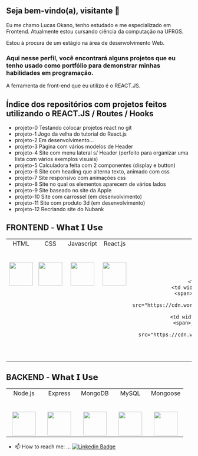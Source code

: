 ## Seja bem-vindo(a), visitante 👋

Eu me chamo Lucas Okano, tenho estudado e me especializado em Frontend. Atualmente estou cursando ciência da computação na UFRGS.

Estou à procura de um estágio na área de desenvolvimento Web.

### Aqui nesse perfil, você encontrará alguns projetos que eu tenho usado como portfólio para demonstrar minhas habilidades em programação. 

A ferramenta de front-end que eu utilizo é o REACT.JS. 

## Índice dos repositórios com projetos feitos utilizando o REACT.JS / Routes / Hooks
- projeto-0 Testando colocar projetos react no git
- projeto-1 Jogo da velha do tutorial do React.js
- projeto-2 Em desenvolvimento...
- projeto-3 Página com vários modelos de Header
- projeto-4 Site com menu lateral s/ Header (perfeito para organizar uma lista com vários exemplos visuais)
- projeto-5 Calculadora feita com 2 componentes (display e button)
- projeto-6 Site com heading que alterna texto, animado com css
- projeto-7 Site responsivo com animações css
- projeto-8 Site no qual os elementos aparecem de vários lados
- projeto-9 Site baseado no site da Apple
- projeto-10 Site com carrossel (em desenvolvimento)
- projeto-11 Site com produto 3d (em desenvolvimento)
- projeto-12 Recriando site do Nubank






## FRONTEND - 𝗪𝗵𝗮𝘁 𝗜 𝗨𝘀𝗲

<table>
  <tbody>
    <tr valign="top">
      <td width="20%" align="center">
        <span>HTML</span><br><br><br>
        <img height="64px" src="https://cdn.worldvectorlogo.com/logos/html5-2.svg">
      </td>
      <td width="20%" align="center">
        <span>CSS</span><br><br><br>
        <img height="64px" src="https://seeklogo.com/images/C/css3-logo-FD8D698B77-seeklogo.com.png">
      </td>
      <td width="20%" align="center">
        <span>Javascript</span><br><br><br>
        <img height="64px" src="https://cdn.worldvectorlogo.com/logos/logo-javascript.svg">
      </td>
      <td width="20%" align="center">
        <span>React.js</span><br><br><br>
        <img height="64px" src="https://cdn.worldvectorlogo.com/logos/react-1.svg">
      </td>
       <td width="20%" align="center">
        <span></span></span><br><br><br>
        
      </td>
    </tr>
    <tr valign="top">
       <td width="20%" align="center">
        <span>Redux</span><br><br><br>
        <img height="64px" src="https://cdn.worldvectorlogo.com/logos/redux.svg">
      </td>
      <td width="20%" align="center">
        <span>jQuery</span><br><br><br>
        <img height="64px" src="https://cdn.worldvectorlogo.com/logos/jquery-1.svg">
      </td>
    </tr>
  </tbody>
</table>

## BACKEND - 𝗪𝗵𝗮𝘁 𝗜 𝗨𝘀𝗲

<table>
  <tbody>
    <tr valign="top">
      <td width="20%" align="center">
        <span>Node.js</span><br><br><br>
        <img height="64px" src="https://cdn.worldvectorlogo.com/logos/nodejs-1.svg">
      </td>
      <td width="20%" align="center">
        <span>Express</span><br><br><br>
        <img height="64px" src="https://cdn.worldvectorlogo.com/logos/express-109.svg">
      </td>
      <td width="20%" align="center">
        <span>MongoDB</span><br><br><br>
        <img height="64px" src="https://cdn.worldvectorlogo.com/logos/mongodb-icon-1.svg">
      </td>
      <td width="20%" align="center">
        <span>MySQL</span><br><br><br>
        <img height="64px" src="https://cdn.worldvectorlogo.com/logos/mysql-6.svg">
      </td>
      <td width="20%" align="center">
        <span>Mongoose</span><br><br><br>
        <img height="64px" src="https://cdn.worldvectorlogo.com/logos/mongoose-1.svg">
      </td>
   </tbody>
</table>












- 📫 How to reach me: ...
[![Linkedin Badge](https://img.shields.io/badge/-LinkedIn-blue?style=flat-square&logo=Linkedin&logoColor=white&link=https://www.linkedin.com/in/lucas-okano-5510b21ab/)](https://www.linkedin.com/in/lucas-okano-5510b21ab/)

